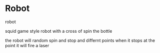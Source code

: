# Robot
 robot


squid game style robot with a cross of spin the bottle

the robot will random spin and stop and differnt points when it stops at the point it will fire a laser